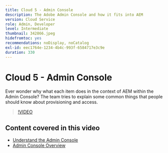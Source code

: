 ```yaml
---
title: Cloud 5 - Admin Console
description: The Adobe Admin Console and how it fits into AEM
version: Cloud Service
role: Admin, Developer
level: Intermediate
thumbnail: 342866.jpeg
hidefromtoc: yes
recommendations: noDisplay, noCatalog
exl-id: eec1764e-1234-4b4c-993f-6584717e3c9e
duration: 330
---
```

# Cloud 5 - Admin Console

Ever wonder why what each item does in the context of AEM within the Admin Console? The team tries to explain some common things that people should know about provisioning and access.

>[!VIDEO](https://video.tv.adobe.com/v/342866?quality=12&learn=on)

## Content covered in this video

+ [Understand the Admin Console](https://experienceleague.adobe.com/docs/experience-manager-cloud-service/content/onboarding/onboarding-concepts/admin-console.html)
+ [Admin Console Overview](https://helpx.adobe.com/enterprise/using/admin-console.html)
